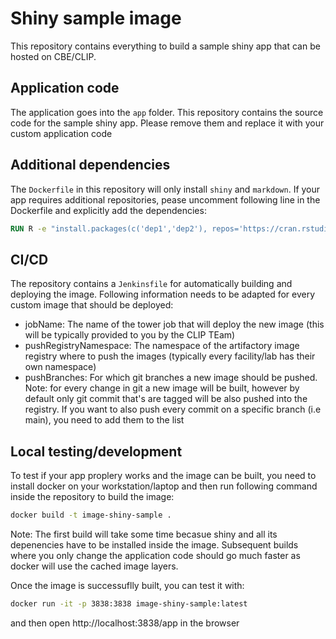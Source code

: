# Shiny sample image

This repository contains everything to build a sample shiny app that can be hosted
on CBE/CLIP.

## Application code

The application goes into the `app` folder. This repository contains the source code for the sample shiny app. Please remove them and replace it with your custom application code

## Additional dependencies

The `Dockerfile` in this repository will only install `shiny` and `markdown`.
If your app requires additional repositories, pease uncomment following line in the Dockerfile and
explicitly add the dependencies:

```Dockerfile
RUN R -e "install.packages(c('dep1','dep2'), repos='https://cran.rstudio.com/')"
```

## CI/CD

The repository contains a `Jenkinsfile` for automatically building and deploying the image.
Following information needs to be adapted for every custom image that should be deployed:

- jobName: The name of the tower job that will deploy the new image (this will be typically provided to you by the CLIP TEam)
- pushRegistryNamespace: The namespace of the artifactory image registry where to push the images (typically every facility/lab has their own namespace)
- pushBranches: For which git branches a new image should be pushed. Note: for every change in git a new image will be built, however by default only git commit that's are tagged will be also pushed into the registry. If you want to also push every commit on a specific branch (i.e main), you need to add them to the list

## Local testing/development

To test if your app proplery works and the image can be built, you need to install docker on your workstation/laptop and then run following command inside the repository to build the image:

```sh
docker build -t image-shiny-sample .
```

Note: The first build will take some time becasue shiny and all its depenencies have to be installed inside the image. Subsequent builds where you only change the application code should go much faster as docker will use the cached image layers.

Once the image is successuflly built, you can test it with:

```sh
docker run -it -p 3838:3838 image-shiny-sample:latest
```

and then open http://localhost:3838/app in the browser